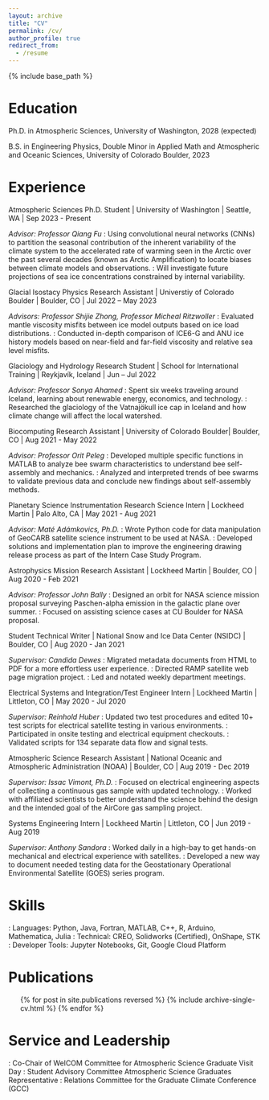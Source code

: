 ```yaml
---
layout: archive
title: "CV"
permalink: /cv/
author_profile: true
redirect_from:
  - /resume
---
```


{% include base_path %}

Education
======
Ph.D. in Atmospheric Sciences, University of Washington, 2028 (expected)

B.S. in Engineering Physics, Double Minor in Applied Math and Atmospheric and Oceanic Sciences, University of Colorado Boulder, 2023

Experience
======
Atmospheric Sciences Ph.D. Student | University of Washington | Seattle, WA | Sep 2023 - Present

_Advisor: Professor Qiang Fu_
:   Using convolutional neural networks (CNNs) to partition the seasonal contribution of the inherent variability of the climate system to the accelerated rate of warming seen in the Arctic over the past several decades (known as Arctic Amplification) to locate biases between climate models and observations.
:   Will investigate future projections of sea ice concentrations constrained by internal variability.

Glacial Isostacy Physics Research Assistant | Universtiy of Colorado Boulder | Boulder, CO | Jul 2022 – May 2023

_Advisors: Professor Shijie Zhong, Professor Micheal Ritzwoller_
:   Evaluated mantle viscosity misfits between ice model outputs based on ice load distributions.
:   Conducted in-depth comparison of ICE6-G and ANU ice history models based on near-field and far-field viscosity and relative sea level misfits.

Glaciology and Hydrology Research Student | School for International Training | Reykjavík, Iceland | Jun – Jul 2022

_Advisor: Professor Sonya Ahamed_
:   Spent six weeks traveling around Iceland, learning about renewable energy, economics, and technology.
:   Researched the glaciology of the Vatnajökull ice cap in Iceland and how climate change will affect the local watershed.
 
Biocomputing Research Assistant | University of Colorado Boulder| Boulder, CO | Aug 2021 - May 2022

_Advisor: Professor Orit Peleg_
:   Developed multiple specific functions in MATLAB to analyze bee swarm characteristics to understand bee self-assembly and mechanics.
:   Analyzed and interpreted trends of bee swarms to validate previous data and conclude new findings about self-assembly methods.

Planetary Science Instrumentation Research Science Intern | Lockheed Martin | Palo Alto, CA | May 2021 - Aug 2021

_Advisor: Maté Adámkovics, Ph.D._
:   Wrote Python code for data manipulation of GeoCARB satellite science instrument to be used at NASA.
:   Developed solutions and implementation plan to improve the engineering drawing release process as part of the Intern Case Study Program.

Astrophysics Mission Research Assistant | Lockheed Martin | Boulder, CO | Aug 2020 - Feb 2021

_Advisor: Professor John Bally_
:   Designed an orbit for NASA science mission proposal surveying Paschen-alpha emission in the galactic plane over summer.
:   Focused on assisting science cases at CU Boulder for NASA proposal.

Student Technical Writer | National Snow and Ice Data Center (NSIDC) | Boulder, CO | Aug 2020 - Jan 2021

_Supervisor: Candida Dewes_
:   Migrated metadata documents from HTML to PDF for a more effortless user experience.
:   Directed RAMP satellite web page migration project.
:   Led and notated weekly department meetings.

Electrical Systems and Integration/Test Engineer Intern | Lockheed Martin | Littleton, CO | May 2020 - Jul 2020

_Supervisor: Reinhold Huber_
:   Updated two test procedures and edited 10+ test scripts for electrical satellite testing in various environments.
:   Participated in onsite testing and electrical equipment checkouts.
:   Validated scripts for 134 separate data flow and signal tests.

Atmospheric Science Research Assistant | National Oceanic and Atmospheric Administration (NOAA) | Boulder, CO | Aug 2019 - Dec 2019

_Supervisor: Issac Vimont, Ph.D._
:   Focused on electrical engineering aspects of collecting a continuous gas sample with updated technology.
:   Worked with affiliated scientists to better understand the science behind the design and the intended goal of the AirCore gas sampling project.

Systems Engineering Intern | Lockheed Martin | Littleton, CO | Jun 2019 - Aug 2019

_Supervisor: Anthony Sandora_
:   Worked daily in a high-bay to get hands-on mechanical and electrical experience with satellites.
:   Developed a new way to document needed testing data for the Geostationary Operational Environmental Satellite (GOES) series program.
  
Skills
======
:   Languages: Python, Java, Fortran, MATLAB, C++, R, Arduino, Mathematica, Julia
:   Technical: CREO, Solidworks (Certified), OnShape, STK
:   Developer Tools: Jupyter Notebooks, Git, Google Cloud Platform

Publications
======
  <ul>{% for post in site.publications reversed %}
    {% include archive-single-cv.html %}
  {% endfor %}</ul>
  
Service and Leadership
======
:   Co-Chair of WelCOM Committee for Atmospheric Science Graduate Visit Day
:   Student Advisory Committee Atmospheric Science Graduates Representative
:   Relations Committee for the Graduate Climate Conference (GCC)
